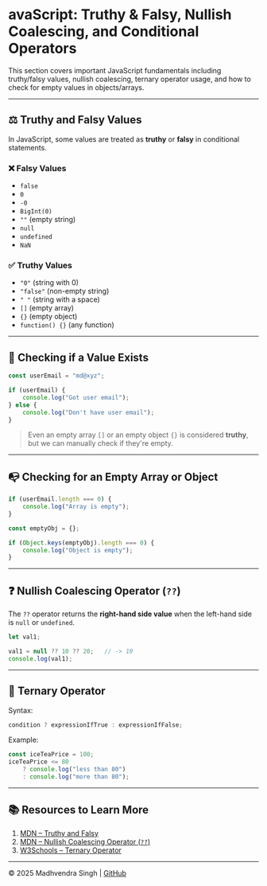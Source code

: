 # avaScript: Truthy & Falsy, Nullish Coalescing, and Conditional Operators

This section covers important JavaScript fundamentals including truthy/falsy values, nullish coalescing, ternary operator usage, and how to check for empty values in objects/arrays.

---

## ⚖️ Truthy and Falsy Values

In JavaScript, some values are treated as **truthy** or **falsy** in conditional statements.

### ❌ Falsy Values
- `false`
- `0`
- `-0`
- `BigInt(0)`
- `""` (empty string)
- `null`
- `undefined`
- `NaN`

### ✅ Truthy Values
- `"0"` (string with 0)
- `"false"` (non-empty string)
- `" "` (string with a space)
- `[]` (empty array)
- `{}` (empty object)
- `function() {}` (any function)

---

## 🔎 Checking if a Value Exists

```javascript
const userEmail = "md@xyz";

if (userEmail) {
    console.log("Got user email");
} else {
    console.log("Don't have user email");
}
```

> Even an empty array `[]` or an empty object `{}` is considered **truthy**, but we can manually check if they're empty.

---

## 📭 Checking for an Empty Array or Object

```javascript
if (userEmail.length === 0) {
    console.log("Array is empty");
}

const emptyObj = {};

if (Object.keys(emptyObj).length === 0) {
    console.log("Object is empty");
}
```

---

## ❓ Nullish Coalescing Operator (`??`)

The `??` operator returns the **right-hand side value** when the left-hand side is `null` or `undefined`.

```javascript
let val1;

val1 = null ?? 10 ?? 20;   // -> 10
console.log(val1);
```

---

## 🧮 Ternary Operator

Syntax:
```javascript
condition ? expressionIfTrue : expressionIfFalse;
```

Example:
```javascript
const iceTeaPrice = 100;
iceTeaPrice <= 80 
    ? console.log("less than 80") 
    : console.log("more than 80");
```

---

## 📚 Resources to Learn More

1. [MDN – Truthy and Falsy](https://developer.mozilla.org/en-US/docs/Glossary/Falsy)
2. [MDN – Nullish Coalescing Operator (`??`)](https://developer.mozilla.org/en-US/docs/Web/JavaScript/Reference/Operators/Nullish_coalescing_operator)
3. [W3Schools – Ternary Operator](https://www.w3schools.com/js/js_comparisons.asp)

---

© 2025 Madhvendra Singh | [GitHub](https://github.com/madhvendrasingh007)
